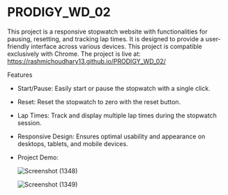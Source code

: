 # PRODIGY_WD_02
This project is a responsive stopwatch website with functionalities for pausing, resetting, and tracking lap times. It is designed to provide a user-friendly interface across various devices.
This project is compatible exclusively with Chrome. The project is live at: https://rashmichoudhary13.github.io/PRODIGY_WD_02/

Features
 - Start/Pause: Easily start or pause the stopwatch with a single click.
 - Reset: Reset the stopwatch to zero with the reset button.
 - Lap Times: Track and display multiple lap times during the stopwatch session.
 - Responsive Design: Ensures optimal usability and appearance on desktops, tablets, and mobile devices.

 - Project Demo:
   
   ![Screenshot (1348)](https://github.com/rashmichoudhary13/PRODIGY_WD_02/assets/143423224/08f881db-2a46-43a1-94a3-1d3ab918d08e)
   
   ![Screenshot (1349)](https://github.com/rashmichoudhary13/PRODIGY_WD_02/assets/143423224/09f7710e-46e0-4b91-9674-534517a4a619)



